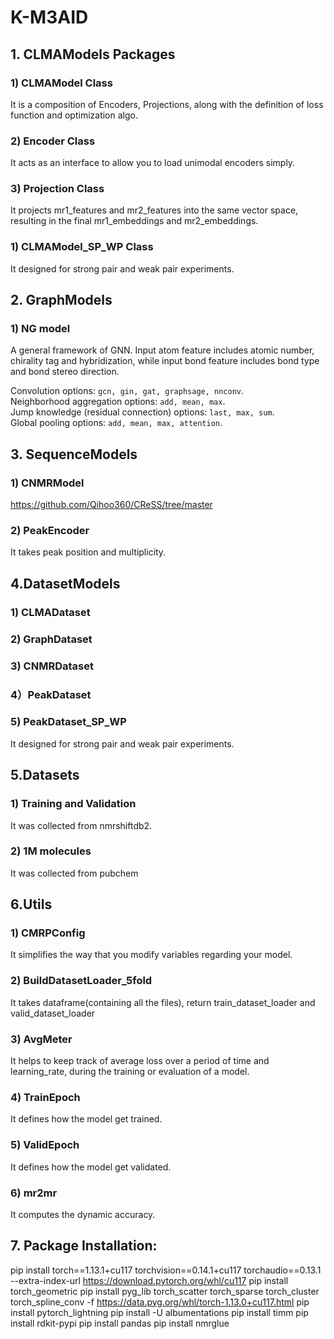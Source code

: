 # K-M3AID

## 1. CLMAModels Packages

### 1) CLMAModel Class

It is a composition of Encoders, Projections,
along with the definition of loss function and optimization algo.


### 2) Encoder Class

It acts as an interface to allow you to load unimodal encoders simply.

### 3) Projection Class

It projects mr1_features and mr2_features into the same vector space,
resulting in the final mr1_embeddings and mr2_embeddings.

### 1) CLMAModel_SP_WP Class
It designed for strong pair and weak pair experiments.

## 2. GraphModels

### 1) NG model 
A general framework of GNN. Input atom feature includes atomic number, chirality tag and hybridization,
while input bond feature includes bond type and bond stereo direction.

Convolution options: `gcn, gin, gat, graphsage, nnconv`. \
Neighborhood aggregation options: `add, mean, max`. \
Jump knowledge (residual connection) options: `last, max, sum`. \
Global pooling options: `add, mean, max, attention`.

## 3. SequenceModels

### 1) CNMRModel 
https://github.com/Qihoo360/CReSS/tree/master

### 2) PeakEncoder
It takes peak position and multiplicity. 

## 4.DatasetModels

### 1) CLMADataset

### 2) GraphDataset

### 3) CNMRDataset 

### 4）PeakDataset 

### 5) PeakDataset_SP_WP
It designed for strong pair and weak pair experiments.

## 5.Datasets

### 1) Training and Validation
It was collected from nmrshiftdb2.

### 2) 1M molecules
It was collected from pubchem

## 6.Utils

### 1) CMRPConfig

It simplifies the way that you modify variables regarding your model.

### 2) BuildDatasetLoader_5fold

It takes dataframe(containing all the files), return train_dataset_loader
and valid_dataset_loader

### 3) AvgMeter

It helps to  keep track of average loss over a period of time and learning_rate,
during the training or evaluation of a model.

### 4) TrainEpoch

It defines how the model get trained.

### 5) ValidEpoch

It defines how the model get validated.

### 6) mr2mr
It computes the dynamic accuracy. 

## 7. Package Installation:

pip install torch==1.13.1+cu117 torchvision==0.14.1+cu117 torchaudio==0.13.1 --extra-index-url https://download.pytorch.org/whl/cu117
pip install torch_geometric
pip install pyg_lib torch_scatter torch_sparse torch_cluster torch_spline_conv -f https://data.pyg.org/whl/torch-1.13.0+cu117.html
pip install pytorch_lightning
pip install -U albumentations
pip install timm
pip install rdkit-pypi
pip install pandas
pip install nmrglue

